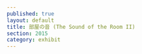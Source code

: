 ```yaml
---
published: true
layout: default
title: 部屋の音 (The Sound of the Room II)
section: 2015
category: exhibit
---
```



